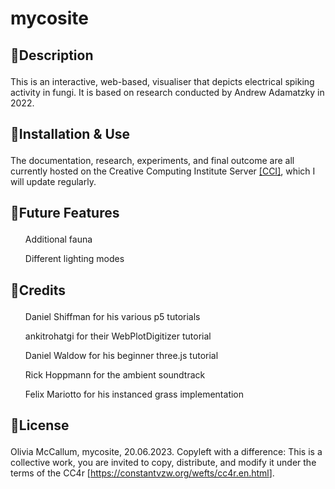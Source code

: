 # mycosite        
## <p>🍄Description</p>
This is an interactive, web-based, visualiser that depicts electrical spiking activity in fungi. It is based on research conducted by Andrew Adamatzky in 2022.

## <p>🍄Installation & Use</p>
The documentation, research, experiments, and final outcome are all currently hosted on the Creative Computing Institute Server <a href="https://cci.arts.ac.uk/~olmccal/mycosite/index.html">[CCI]</a>, which I will update regularly.

## <p>🍄Future Features</p>
<ul>Additional fauna</ul>
<ul>Different lighting modes</ul>

## <p>🍄Credits</p>
<ul>Daniel Shiffman for his various p5 tutorials</ul>
<ul>ankitrohatgi for their WebPlotDigitizer tutorial</ul>
<ul>Daniel Waldow for his beginner three.js tutorial</ul>
<ul>Rick Hoppmann for the ambient soundtrack</ul>
<ul>Felix Mariotto for his instanced grass implementation</ul>

## <p>🍄License</p>
Olivia McCallum, mycosite, 20.06.2023. Copyleft with a difference: This is a collective work, you are invited to copy, distribute, and modify it under the terms of the CC4r [<a href="https://constantvzw.org/wefts/cc4r.en.html">https://constantvzw.org/wefts/cc4r.en.html</a>].

